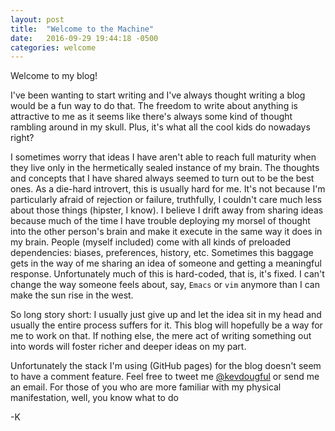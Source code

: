 ```yaml
---
layout: post
title:  "Welcome to the Machine"
date:   2016-09-29 19:44:18 -0500
categories: welcome
---
```

Welcome to my blog!

I've been wanting to start writing and I've always thought writing a blog would be a fun way to do that.  The freedom to write about anything is attractive to me as it seems like there's always some kind of thought rambling around in my skull.  Plus, it's what all the cool kids do nowadays right?

I sometimes worry that ideas I have aren't able to reach full maturity when they live only in the hermetically sealed instance of my brain.  The thoughts and concepts that I have shared always seemed to turn out to be the best ones.  As a die-hard introvert, this is usually hard for me.  It's not because I'm particularly afraid of rejection or failure, truthfully, I couldn't care much less about those things (hipster, I know).  I believe I drift away from sharing ideas because much of the time I have trouble deploying my morsel of thought into the other person's brain and make it execute in the same way it does in my brain.  People (myself included) come with all kinds of preloaded dependencies: biases, preferences, history, etc.  Sometimes this baggage gets in the way of me sharing an idea of someone and getting a meaningful response.  Unfortunately much of this is hard-coded, that is, it's fixed.  I can't change the way someone feels about, say, `Emacs` or `vim` anymore than I can make the sun rise in the west.

So long story short: I usually just give up and let the idea sit in my head and usually the entire process suffers for it.  This blog will hopefully be a way for me to work on that. If nothing else, the mere act of writing something out into words will foster richer and deeper ideas on my part.

Unfortunately the stack I'm using (GitHub pages) for the blog doesn't seem to have a comment feature.  Feel free to tweet me [@kevdougful](http://twitter.com/home/?status=@kevdougful) or send me an email.  For those of you who are more familiar with my physical manifestation, well, you know what to do

-K
